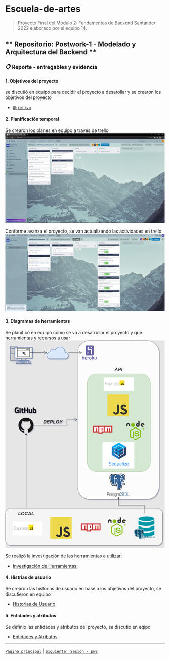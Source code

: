 # Escuela-de-artes

>Proyecto Final del Modulo 2: Fundamentos de Backend Santander 2022 elaborado por el equipo 14.

## ** Repositorio: Postwork-1 - Modelado y Arquitectura del Backend **

### 📋 Reporte - entregables y evidencia

#### 1. Objetivos del proyecto
se discutió en equipo para decidir el proyecto a desarollar y se crearon los objetivos del proyecto
- [`Objetivo`](rd-obj/1.Objetivos_del_Proyecto.md)

#### 2. Planificación temporal
Se crearon los planes en equipo a través de trello
<img src="img/2.TrelloPlanificacionTemporal.jpg" alt="planificacion" > 

Conforme avanza el proyecto, se van actualizando las actividades en trello
<img src="img/2.Planificacion_Temporal.png" alt="mission" > 

#### 3. Diagramas de herramientas
Se planificó en equipo cómo se va a desarrollar el proyecto y qué herramientas y recursos a usar
<img src="img/3.diagramas_de_herramientas.png" alt="mission" > 

Se realizó la investigación de las herramientas a utilizar:
+ [Investigación de Herramientas:](pdf/3.1_Invenstigación_de_Herramientas.pdf)

#### 4. Histrias de usuario
Se crearon las historias de usuario en base a los objetivos del proyecto, se discutieron en equipo
+ [Historias de Usuario](pdf/4_Historias_de_usuario.pdf)

#### 5. Entidades y atributos
Se definió las entidades y atributos del proyecto, se discutió en eqipo
+ [Entidades y Atributos](pdf/5_Entidades_y_atributos.pdf)

-------
[`Página principal`](../../README.md) | [`Siguiente: Sesión - pw2`](../pw2/README.md)
